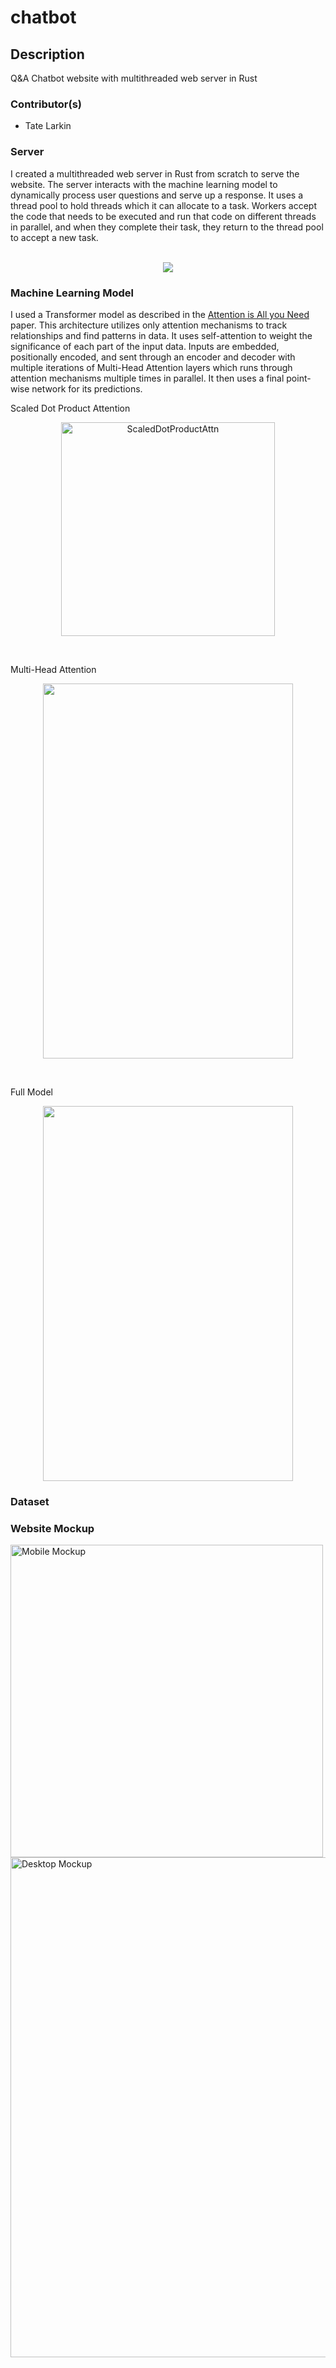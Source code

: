 # chatbot

## Description
Q&amp;A Chatbot website with multithreaded web server in Rust

### Contributor(s)
* Tate Larkin

### Server
I created a multithreaded web server in Rust from scratch to serve the website. The server interacts with the machine learning model to dynamically process user questions and serve up a response. It uses a thread pool to hold threads which it can allocate to a task. Workers accept the code that needs to be executed and run that code on different threads in parallel, and when they complete their task, they return to the thread pool to accept a new task.
<br> <br>
<p align="center">
 <img src="https://user-images.githubusercontent.com/70344865/168331541-b2df86bf-7cf0-433a-ba59-048ac61947ba.png"></img>
 </p>

### Machine Learning Model
I used a Transformer model as described in the [Attention is All you Need](https://proceedings.neurips.cc/paper/2017/file/3f5ee243547dee91fbd053c1c4a845aa-Paper.pdf) paper. This architecture utilizes only attention mechanisms to track relationships and find patterns in data. It uses self-attention to weight the significance of each part of the input data. Inputs are embedded, positionally encoded, and sent through an encoder and decoder with multiple iterations of Multi-Head Attention layers which runs through attention mechanisms multiple times in parallel. It then uses a final point-wise network for its predictions.
<br>

Scaled Dot Product Attention
<p align="center">
  <img width="342" alt="ScaledDotProductAttn" src="https://user-images.githubusercontent.com/70344865/168853068-6bbf752d-2294-4e03-9f01-55bae063268b.png">
</p>
<br>

Multi-Head Attention
<p align="center">
  <img src="https://user-images.githubusercontent.com/70344865/168852860-f858a97f-0eb9-4dfe-8b7f-609a32f1db84.png" width="400" height="600"></img>
</p>
<br>

Full Model
<p align="center">
  <img src="https://user-images.githubusercontent.com/70344865/168329344-4978b250-fd0d-4a78-a280-0fb277451f74.png" width="400" height="600"></img>
</p>


### Dataset

### Website Mockup
<img width="500" alt="Mobile Mockup" src="https://user-images.githubusercontent.com/70344865/168396279-dfd25719-3c26-4e52-971c-85538d76a718.png">
<img width="800" alt="Desktop Mockup" src="https://user-images.githubusercontent.com/70344865/168396282-027f1865-07cc-4a3b-8a84-90f76de5294b.png">
